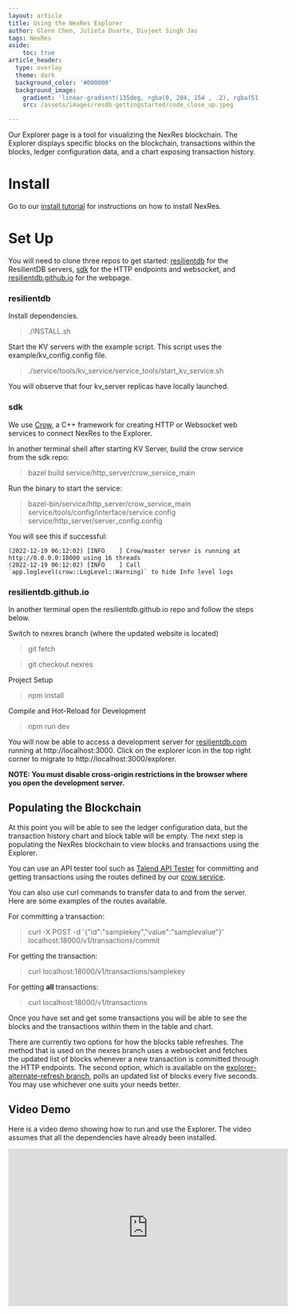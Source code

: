 ```yaml
---
layout: article
title: Using the NexRes Explorer
author: Glenn Chen, Julieta Duarte, Divjeet Singh Jas
tags: NexRes
aside:
    toc: true
article_header:
  type: overlay
  theme: dark
  background_color: '#000000'
  background_image:
    gradient: 'linear-gradient(135deg, rgba(0, 204, 154 , .2), rgba(51, 154, 154, .2))'
    src: /assets/images/resdb-gettingstarted/code_close_up.jpeg

---
```


Our Explorer page is a tool for visualizing the NexRes blockchain. The Explorer displays specific blocks on the blockchain, transactions within the blocks, ledger configuration data, and a chart exposing transaction history. 

# Install
Go to our [install tutorial](https://blog.resilientdb.com/2022/09/28/GettingStartedNexRes.html) for instructions on how to install NexRes.

# Set Up 

You will need to clone three repos to get started: [resilientdb](https://github.com/resilientdb/resilientdb) for the ResilientDB servers, [sdk](https://github.com/resilientdb/sdk) for the HTTP endpoints and websocket, and [resilientdb.github.io](https://github.com/resilientdb/resilientdb.github.io) for the webpage. 

### resilientdb
Install dependencies.
  > ./INSTALL.sh

Start the KV servers with the example script. This script uses the example/kv_config.config file.
  > ./service/tools/kv_service/service_tools/start_kv_service.sh

You will observe that four kv_server replicas have locally launched. 

### sdk
We use [Crow](https://github.com/CrowCpp/Crow), a C++ framework for creating HTTP or Websocket web services to connect NexRes to the Explorer.

In another terminal shell after starting KV Server, build the crow service from the sdk repo: 
  > bazel build service/http_server/crow_service_main

Run the binary to start the service:
  > bazel-bin/service/http_server/crow_service_main service/tools/config/interface/service.config service/http_server/server_config.config

You will see this if successful: 
  ```
  (2022-12-19 06:12:02) [INFO    ] Crow/master server is running at http://0.0.0.0:18000 using 16 threads
  (2022-12-19 06:12:02) [INFO    ] Call `app.loglevel(crow::LogLevel::Warning)` to hide Info level logs
  ```

### resilientdb.github.io
In another terminal open the resilientdb.github.io repo and follow the steps below.

Switch to nexres branch (where the updated website is located)
  > git fetch

  > git checkout nexres

Project Setup
  > npm install

Compile and Hot-Reload for Development
  > npm run dev

You will now be able to access a development server for [resilientdb.com](https://resilientdb.com) running at http://localhost:3000. Click on the explorer icon in the top right corner to migrate to http://localhost:3000/explorer. 

__NOTE: You must disable cross-origin restrictions in the browser where you open the development server.__

## Populating the Blockchain 
At this point you will be able to see the ledger configuration data, but the transaction history chart and block table will be empty. The next step is populating the NexRes blockchain to view blocks and transactions using the Explorer. 

You can use an API tester tool such as [Talend API Tester](https://chrome.google.com/webstore/detail/talend-api-tester-free-ed/aejoelaoggembcahagimdiliamlcdmfm/reviews) for committing and getting transactions using the routes defined by our [crow service](https://github.com/resilientdb/sdk/blob/main/service/http_server/crow_service.cpp). 

You can also use curl commands to transfer data to and from the server. Here are some examples of the routes available. 

For committing a transaction:
  > curl -X POST  -d '{"id":"samplekey","value":"samplevalue"}' localhost:18000/v1/transactions/commit

For getting the transaction:
  > curl localhost:18000/v1/transactions/samplekey

For getting __all__ transactions:
  > curl localhost:18000/v1/transactions

Once you have set and get some transactions you will be able to see the blocks and the transactions within them in the table and chart. 

There are currently two options for how the blocks table refreshes. The method that is used on the nexres branch
uses a websocket and fetches the updated list of blocks whenever a new transaction is committed through the HTTP
endpoints. The second option, which is available on the [explorer-alternate-refresh branch](https://github.com/resilientdb/resilientdb.github.io/tree/explorer-alternate-refresh), polls an updated list of blocks every five seconds. You may use whichever one suits your needs better.

## Video Demo

Here is a video demo showing how to run and use the Explorer. The video assumes
that all the dependencies have already been installed.

<iframe width="560" height="315" src="https://www.youtube.com/embed/QbzbFF2v51I" title="YouTube video player" frameborder="0" allow="accelerometer; autoplay; clipboard-write; encrypted-media; gyroscope; picture-in-picture; web-share" allowfullscreen></iframe>